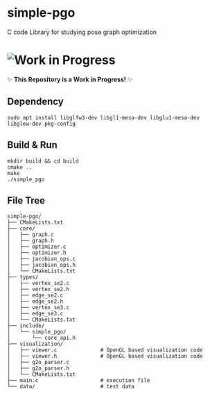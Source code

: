 # simple-pgo
C code Library for studying pose graph optimization
# ![Work in Progress](https://img.shields.io/badge/Status-Work%20in%20Progress-yellow)
✨ **This Repository is a Work in Progress!** ✨ 

## Dependency
```
sudo apt install libglfw3-dev libgl1-mesa-dev libglu1-mesa-dev libglew-dev pkg-config
```
## Build & Run
```
mkdir build && cd build
cmake ..
make
./simple_pgo
```

## File Tree
```
simple-pgo/
├── CMakeLists.txt
├── core/
│   ├── graph.c
│   ├── graph.h
│   ├── optimizer.c
│   ├── optimizer.h
│   ├── jacobian_ops.c
│   ├── jacobian_ops.h
│   └── CMakeLists.txt
├── types/
│   ├── vertex_se2.c
│   ├── vertex_se2.h
│   ├── edge_se2.c
│   ├── edge_se2.h
│   ├── vertex_se3.c
│   ├── edge_se3.c
│   └── CMakeLists.txt
├── include/
│   └── simple_pgo/
│       └── core_api.h
├── visualization/
│   ├── viewer.c              # OpenGL based visualization code
│   ├── viewer.h              # OpenGL based visualization code
│   ├── g2o_parser.c
│   ├── g2o_parser.h
│   └── CMakeLists.txt
├── main.c                    # execution file
└── data/                     # test data
```
